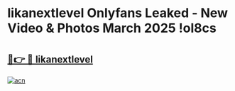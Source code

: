 # likanextlevel Onlyfans Leaked - New Video & Photos March 2025 !ol8cs

# <h2><a href="https://au2l4h.iuczelnia.edu.pl?title=likanextlevel&ref=ol8cs">🔗👉 🔴 likanextlevel</a></h2>

[![acn](https://github.com/user-attachments/assets/0f9c940e-d8b0-45ae-aac7-cd30a18b3e1c)](https://au2l4h.iuczelnia.edu.pl?title=likanextlevel&ref=ol8cs)

